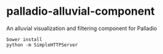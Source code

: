 # palladio-alluvial-component
An alluvial visualization and filtering component for Palladio

```shell
bower install
python -m SimpleHTTPServer
```
